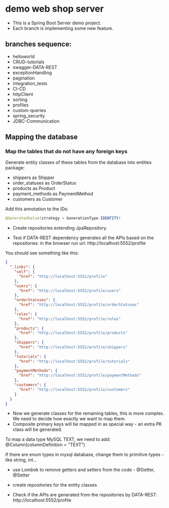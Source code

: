 # demo web shop server

- This is a Spring Boot Server demo project.
- Each branch is implementing some new feature.

## branches sequence:
- helloworld
- CRUD-tutorials
- swagger-DATA-REST
- exceptionHandling
- pagination
- integration_tests
- CI-CD
- httpClient  
- sorting
- profiles
- custom-queries
- spring_security
- JDBC-Communication

## Mapping the database

### Map the tables that do not have any foreign keys

Generate entity classes of these tables from the database into entities package:
- shippers as Shipper
- order_statuses as OrderStatus
- products as Product
- payment_methods as PaymentMethod
- customers as Customer

Add this annotation to the IDs:
```java
@GeneratedValue(strategy = GenerationType.IDENTITY)
```

- Create repositories extending JpaRepository.

- Test if DATA-REST dependency generates all the APIs based on the repositories:
in the browser run url: http://localhost:5552/profile
  
You should see something like this:
```json
{
  "_links": {
    "self": {
      "href": "http://localhost:5552/profile"
    },
    "users": {
      "href": "http://localhost:5552/profile/users"
    },
    "orderStatuses": {
      "href": "http://localhost:5552/profile/orderStatuses"
    },
    "roles": {
      "href": "http://localhost:5552/profile/roles"
    },
    "products": {
      "href": "http://localhost:5552/profile/products"
    },
    "shippers": {
      "href": "http://localhost:5552/profile/shippers"
    },
    "tutorials": {
      "href": "http://localhost:5552/profile/tutorials"
    },
    "paymentMethods": {
      "href": "http://localhost:5552/profile/paymentMethods"
    },
    "customers": {
      "href": "http://localhost:5552/profile/customers"
    }
  }
}
```

- Now we generate classes for the remaining tables, this is more complex. We need to decide how exactly we want to map them.
- Composite primary keys will be mapped in as special way - an extra PK class will be generated.

To map a data type MySQL TEXT, we need to add:
@Column(columnDefinition = "TEXT")

If there are enum types in mysql database, change them to primitive types - like string, int...

- use Lombok to remove getters and setters from the code - @Getter, @Setter

- create repositories for the entity classes

- Check if the APIs are generated from the repositories by DATA-REST: http://localhost:5552/profile

